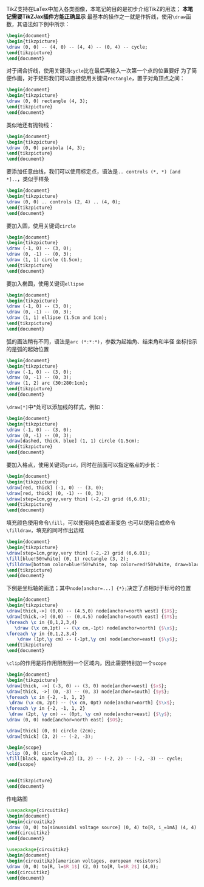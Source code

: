 TikZ支持在LaTex中加入各类图像，本笔记的目的是初步介绍TikZ的用法；
**本笔记需要TikZJax插件方能正确显示**
最基本的操作之一就是作折线，使用`\draw`函数，其语法如下例中所示：
```tikz
\begin{document}
\begin{tikzpicture}
\draw (0, 0) -- (4, 0) -- (4, 4) -- (0, 4) -- cycle;
\end{tikzpicture}
\end{document}
```
对于闭合折线，使用关键词`cycle`比在最后再输入一次第一个点的位置要好
为了简便作画，对于矩形我们可以直接使用关键词`rectangle`，置于对角顶点之间：
```tikz
\begin{document}
\begin{tikzpicture}
\draw (0, 0) rectangle (4, 3);
\end{tikzpicture}
\end{document}
```
类似地还有抛物线：
```tikz
\begin{document}
\begin{tikzpicture}
\draw (0, 0) parabola (4, 3);
\end{tikzpicture}
\end{document}
```
要添加任意曲线，我们可以使用标定点，语法是`.. controls (*, *) [and *]..`，类似于样条
```tikz
\begin{document}
\begin{tikzpicture}
\draw (0, 0) .. controls (2, 4) .. (4, 0);
\end{tikzpicture}
\end{document}
```
要加入圆，使用关键词`circle`
```tikz
\begin{document}
\begin{tikzpicture}
\draw (-1, 0) -- (3, 0);
\draw (0, -1) -- (0, 3);
\draw (1, 1) circle (1.5cm);
\end{tikzpicture}
\end{document}
```

要加入椭圆，使用关键词`ellipse`
```tikz
\begin{document}
\begin{tikzpicture}
\draw (-1, 0) -- (3, 0);
\draw (0, -1) -- (0, 3);
\draw (1, 1) ellipse (1.5cm and 1cm);
\end{tikzpicture}
\end{document}
```
弧的画法稍有不同，语法是`arc (*:*:*)`，参数为起始角、结束角和半径
坐标指示的是弧的起始位置
```tikz
\begin{document}
\begin{tikzpicture}
\draw (-1, 0) -- (3, 0);
\draw (0, -1) -- (0, 3);
\draw (1, 2) arc (30:280:1cm);
\end{tikzpicture}
\end{document}
```
`\draw[*]`中\*处可以添加线的样式，例如：
```tikz
\begin{document}
\begin{tikzpicture}
\draw (-1, 0) -- (3, 0);
\draw (0, -1) -- (0, 3);
\draw[dashed, thick, blue] (1, 1) circle (1.5cm);
\end{tikzpicture}
\end{document}
```
要加入格点，使用关键词`grid`，同时在前面可以指定格点的步长：
```tikz
\begin{document}
\begin{tikzpicture}
\draw[red, thick] (-1, 0) -- (3, 0);
\draw[red, thick] (0, -1) -- (0, 3);
\draw[step=1cm,gray,very thin] (-2,-2) grid (6,6.01);
\end{tikzpicture}
\end{document}
```
填充颜色使用命令`\fill`，可以使用纯色或者渐变色
也可以使用合成命令`\filldraw`，填充的同时作出边框
```tikz
\begin{document}
\begin{tikzpicture}
\draw[step=1cm,gray,very thin] (-2,-2) grid (6,6.01);
\fill[blue!50!white] (0, 1) rectangle (3, 2);
\filldraw[bottom color=blue!50!white, top color=red!50!white, draw=black] (0, 2) rectangle (3, 4);
\end{tikzpicture}
\end{document}
```
下例是坐标轴的画法；其中`node[anchor=...] {*};`决定了点相对于标号的位置
```tikz
\begin{document}
\begin{tikzpicture}
\draw[thick,->] (0,0) -- (4.5,0) node[anchor=north west] {$X$};
\draw[thick,->] (0,0) -- (0,4.5) node[anchor=south east] {$Y$};
\foreach \x in {0,1,2,3,4}
   \draw (\x cm,1pt) -- (\x cm,-1pt) node[anchor=north] {$\x$};
\foreach \y in {0,1,2,3,4}
    \draw (1pt,\y cm) -- (-1pt,\y cm) node[anchor=east] {$\y$};
\end{tikzpicture}
\end{document}
```
`\clip`的作用是将作用限制到一个区域内，因此需要特别加一个`scope`
```tikz
\begin{document}
\begin{tikzpicture}
\draw[thick, ->] (-3, 0) -- (3, 0) node[anchor=west] {$x$};
\draw[thick, ->] (0, -3) -- (0, 3) node[anchor=south] {$y$};
\foreach \x in {-2, -1, 1, 2}
 \draw (\x cm, 2pt) -- (\x cm, 0pt) node[anchor=north] {$\x$};
\foreach \y in {-2, -1, 1, 2}
 \draw (2pt, \y cm) -- (0pt, \y cm) node[anchor=east] {$\y$};
\draw (0, 0) node[anchor=north east] {$O$};

\draw[thick] (0, 0) circle (2cm);
\draw[thick] (3, 2) -- (-2, -3);

\begin{scope}
\clip (0, 0) circle (2cm);
\fill[black, opacity=0.2] (3, 2) -- (-2, 2) -- (-2, -3) -- cycle;
\end{scope}


\end{tikzpicture}
\end{document}
```
作电路图
```tikz
\usepackage{circuitikz}
\begin{document}
\begin{circuitikz}
\draw (0, 0) to[sinusoidal voltage source] (0, 4) to[R, i_=1mA] (4, 4) to[C] (4, 0) to[lamp, o-o] (0,0);
\end{circuitikz}
\end{document}
```

```tikz
\usepackage{circuitikz}
\begin{document}
\begin{circuitikz}[american voltages, european resistors]
\draw (0, 0) to[R, l=$R_1$] (2, 0) to[R, l=$R_2$] (4,0);
\end{circuitikz}
\end{document}
```



